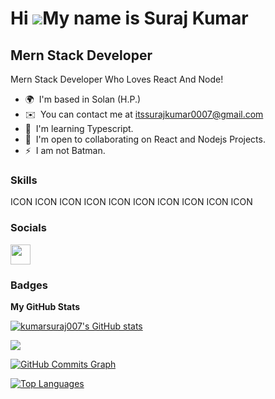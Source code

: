 Hi ![](https://user-images.githubusercontent.com/18350557/176309783-0785949b-9127-417c-8b55-ab5a4333674e.gif)My name is Suraj Kumar
===================================================================================================================================

Mern Stack Developer
--------------------

Mern Stack Developer Who Loves React And Node!

* 🌍  I'm based in Solan (H.P.)
* ✉️  You can contact me at [itssurajkumar0007@gmail.com](mailto:itssurajkumar0007@gmail.com)
* 🧠  I'm learning Typescript.
* 🤝  I'm open to collaborating on React and Nodejs Projects.
* ⚡  I am not Batman.

### Skills


<p align="left">
ICON ICON ICON ICON ICON ICON ICON ICON ICON ICON
</p>


### Socials

<p align="left"> <a href="https://www.github.com/kumarsuraj007" target="_blank" rel="noreferrer"> <picture> <source media="(prefers-color-scheme: dark)" srcset="https://raw.githubusercontent.com/danielcranney/readme-generator/main/public/icons/socials/github-dark.svg" /> <source media="(prefers-color-scheme: light)" srcset="https://raw.githubusercontent.com/danielcranney/readme-generator/main/public/icons/socials/github.svg" /> <img src="https://raw.githubusercontent.com/danielcranney/readme-generator/main/public/icons/socials/github.svg" width="32" height="32" /> </picture> </a></p>

### Badges

<b>My GitHub Stats</b>

<a href="http://www.github.com/kumarsuraj007"><img src="https://github-readme-stats.vercel.app/api?username=kumarsuraj007&show_icons=true&hide=&count_private=true&title_color=0891b2&text_color=ffffff&icon_color=0891b2&bg_color=1c1917&hide_border=true&show_icons=true" alt="kumarsuraj007's GitHub stats" /></a>

<a href="http://www.github.com/kumarsuraj007"><img src="https://github-readme-streak-stats.herokuapp.com/?user=kumarsuraj007&stroke=ffffff&background=1c1917&ring=0891b2&fire=0891b2&currStreakNum=ffffff&currStreakLabel=0891b2&sideNums=ffffff&sideLabels=ffffff&dates=ffffff&hide_border=true" /></a>

<a href="http://www.github.com/kumarsuraj007"><img src="https://github-readme-activity-graph.cyclic.app/graph?username=kumarsuraj007&bg_color=1c1917&color=ffffff&line=0891b2&point=ffffff&area_color=1c1917&area=true&hide_border=true&custom_title=GitHub%20Commits%20Graph" alt="GitHub Commits Graph" /></a>

<a href="https://github.com/kumarsuraj007" align="left"><img src="https://github-readme-stats.vercel.app/api/top-langs/?username=kumarsuraj007&langs_count=10&title_color=0891b2&text_color=ffffff&icon_color=0891b2&bg_color=1c1917&hide_border=true&locale=en&custom_title=Top%20%Languages" alt="Top Languages" /></a>
